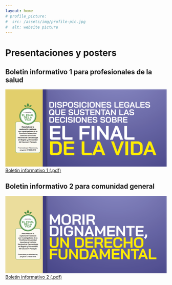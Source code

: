 ```yaml
---
layout: home
# profile_picture:
#  src: /assets/img/profile-pic.jpg
#  alt: website picture
---
```


# Presentaciones y posters

## Boletin informativo 1 para profesionales de la salud
<img src="assets/img/content/Boletin1.PNG" width="600px">
<a href="assets/img/content/docs/Boletin Info 1.pdf" target="_blank">Boletin informativo 1 (.pdf)</a>

## Boletin informativo 2 para comunidad general
<img src="assets/img/content/Boletin2.PNG" width="600px">
<a href="assets/img/content/docs/Boletin Info 2.pdf" target="_blank">Boletin informativo 2 (.pdf)</a>